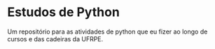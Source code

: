 # Estudos de Python

Um repositório para as atividades de python que eu fizer ao longo de cursos e das cadeiras da UFRPE.